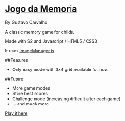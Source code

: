 [Jogo da Memoria](http://gfcarvalho.github.io/memory-game)
===================

By Gustavo Carvalho

A classic memory game for childs.

Made with S2 and Javascript / HTML5 / CSS3

It uses [ImageManager.js](http://gfcarvalho.github.io/ImageManager.js)

##Features
- Only easy mode with 3x4 grid available for now.

##Future
- More game modes
- Store best scores
- Challenge mode (increasing difficult after each game)
- ... and much more


[Play it here](https://gustavocarvalho.eti.br/memory-game)
